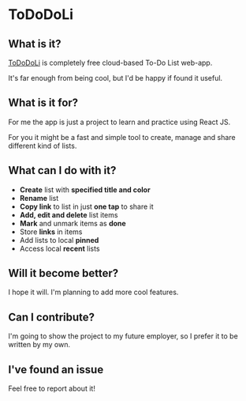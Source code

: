 # ToDoDoLi
## What is it?
[ToDoDoLi](https://tododoli.github.io/) is completely free cloud-based To-Do List web-app.

It's far enough from being cool, but I'd be happy if found it useful.
## What is it for?
For me the app is just a project to learn and practice using React JS.

For you it might be a fast and simple tool to create, manage and share different kind of lists.
## What can I do with it?

- **Create** list with **specified title and color**
- **Rename** list
- **Copy link** to list in just **one tap** to share it 
- **Add, edit and delete** list items
- **Mark** and unmark items as **done**
- Store **links** in items
- Add lists to local **pinned** 
- Access local **recent** lists

## Will it become better?
I hope it will. I'm planning to add more cool features.

## Can I contribute?
I'm going to show the project to my future employer, so I prefer it to be written by my own.

## I've found an issue
Feel free to report about it!





 
